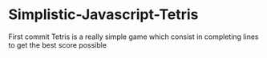 # Simplistic-Javascript-Tetris
First commit
Tetris is a really simple game which consist in completing lines to get the best score possible